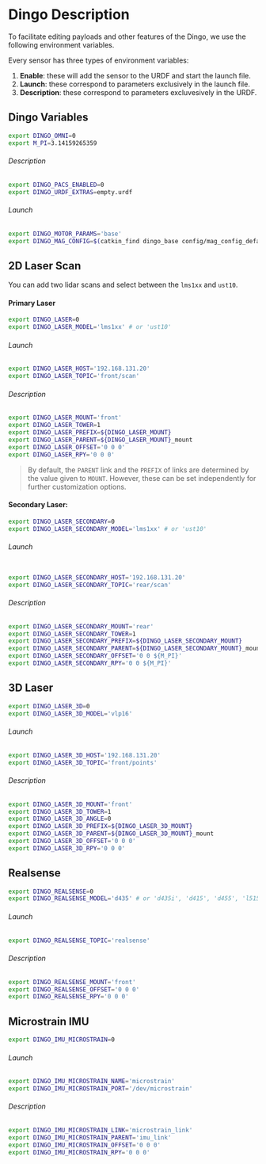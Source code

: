 # Dingo Description
To facilitate editing payloads and other features of the Dingo, we use the following environment variables. 

Every sensor has three types of environment variables: 
1. **Enable**: these will add the sensor to the URDF and start the launch file. 
2. **Launch**: these correspond to parameters exclusively in the launch file.
3. **Description**: these correspond to parameters excluvesively in the URDF.

## Dingo Variables
```bash
export DINGO_OMNI=0
export M_PI=3.14159265359
```
###### Description
```bash
export DINGO_PACS_ENABLED=0
export DINGO_URDF_EXTRAS=empty.urdf
```
###### Launch
```bash
export DINGO_MOTOR_PARAMS='base'
export DINGO_MAG_CONFIG=$(catkin_find dingo_base config/mag_config_default.yaml --first-only)
```

## 2D Laser Scan
You can add two lidar scans and select between the `lms1xx` and `ust10`.

#### Primary Laser
```bash
export DINGO_LASER=0
export DINGO_LASER_MODEL='lms1xx' # or 'ust10'
```
###### Launch
```bash
export DINGO_LASER_HOST='192.168.131.20'
export DINGO_LASER_TOPIC='front/scan'
```
###### Description
```bash
export DINGO_LASER_MOUNT='front'
export DINGO_LASER_TOWER=1
export DINGO_LASER_PREFIX=${DINGO_LASER_MOUNT}
export DINGO_LASER_PARENT=${DINGO_LASER_MOUNT}_mount
export DINGO_LASER_OFFSET='0 0 0'
export DINGO_LASER_RPY='0 0 0'
```
> By default, the `PARENT` link and the `PREFIX` of links are determined by the value given to `MOUNT`. However, these can be set independently for further customization options. 


#### Secondary Laser:
```bash
export DINGO_LASER_SECONDARY=0
export DINGO_LASER_SECONDARY_MODEL='lms1xx' # or 'ust10'
```
###### Launch
```bash

export DINGO_LASER_SECONDARY_HOST='192.168.131.20'
export DINGO_LASER_SECONDARY_TOPIC='rear/scan'
```
###### Description
```bash
export DINGO_LASER_SECONDARY_MOUNT='rear'
export DINGO_LASER_SECONDARY_TOWER=1
export DINGO_LASER_SECONDARY_PREFIX=${DINGO_LASER_SECONDARY_MOUNT}
export DINGO_LASER_SECONDARY_PARENT=${DINGO_LASER_SECONDARY_MOUNT}_mount
export DINGO_LASER_SECONDARY_OFFSET='0 0 ${M_PI}'
export DINGO_LASER_SECONDARY_RPY='0 0 ${M_PI}'
```

## 3D Laser
```bash
export DINGO_LASER_3D=0
export DINGO_LASER_3D_MODEL='vlp16'
```
###### Launch
```bash
export DINGO_LASER_3D_HOST='192.168.131.20'
export DINGO_LASER_3D_TOPIC='front/points'
```
###### Description
```bash
export DINGO_LASER_3D_MOUNT='front'
export DINGO_LASER_3D_TOWER=1
export DINGO_LASER_3D_ANGLE=0
export DINGO_LASER_3D_PREFIX=${DINGO_LASER_3D_MOUNT}
export DINGO_LASER_3D_PARENT=${DINGO_LASER_3D_MOUNT}_mount
export DINGO_LASER_3D_OFFSET='0 0 0'
export DINGO_LASER_3D_RPY='0 0 0'
```

## Realsense
```bash
export DINGO_REALSENSE=0
export DINGO_REALSENSE_MODEL='d435' # or 'd435i', 'd415', 'd455', 'l515'
```
###### Launch
```bash
export DINGO_REALSENSE_TOPIC='realsense'
```
###### Description
```bash
export DINGO_REALSENSE_MOUNT='front'
export DINGO_REALSENSE_OFFSET='0 0 0'
export DINGO_REALSENSE_RPY='0 0 0'
```

## Microstrain IMU
```bash
export DINGO_IMU_MICROSTRAIN=0
```
###### Launch
```bash
export DINGO_IMU_MICROSTRAIN_NAME='microstrain'
export DINGO_IMU_MICROSTRAIN_PORT='/dev/microstrain'
```
###### Description
```bash
export DINGO_IMU_MICROSTRAIN_LINK='microstrain_link'
export DINGO_IMU_MICROSTRAIN_PARENT='imu_link'
export DINGO_IMU_MICROSTRAIN_OFFSET='0 0 0'
export DINGO_IMU_MICROSTRAIN_RPY='0 0 0'
```
